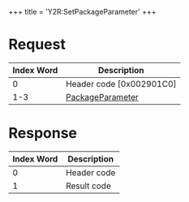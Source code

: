+++
title = 'Y2R:SetPackageParameter'
+++

# Request

| Index Word | Description                                                     |
|------------|-----------------------------------------------------------------|
| 0          | Header code \[0x002901C0\]                                      |
| 1-3        | [PackageParameter](Camera_Services#PackageParameter "wikilink") |

# Response

| Index Word | Description |
|------------|-------------|
| 0          | Header code |
| 1          | Result code |
